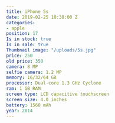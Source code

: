 ```yaml
---
title: iPhone 5s
date: 2019-02-25 10:38:00 Z
categories:
- apple
position: 17
Is in stock: true
Is in sale: true
Thumbnail image: "/uploads/5s.jpg"
price: 250
old price: 350
camera: 8 MP
selfie camera: 1.2 MP
memory: 16/32/64 GB
processor: Dual-core 1.3 GHz Cyclone
ram: 1 GB RAM
screen type: LCD capacitive touchscreen
screen size: 4.0 inches
battery: 1560 mAh
year: 2014
---
```


